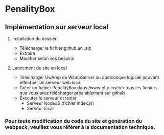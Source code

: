 # PenalityBox
## Implémentation sur serveur local

1. Installation du dossier
    - Télécharger le fichier github en .zip
    - Extraire
    - Modifier selon vos besoins

2. Lancement du site en local
    - Télécharger UwAmp ou WampServer ou quelconque logiciel pouvant effectuer un serveur web local
    - Créer un fichier PenalityBox dans /www et y insérer tous les fichiers que vous avez télécharger préalablement sur github
    - Exécuter le serveur et tester
        - Serveur NodeJS (fichier index.js)
        - Serveur local

### Pour toute modification du code du site et génération du webpack, veuillez vous référer à la documentation technique.
